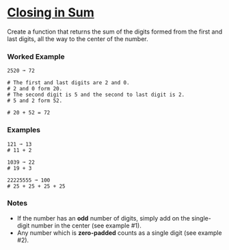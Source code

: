 # [Closing in Sum](https://www.codewars.com/kata/closing-in-sum "https://www.codewars.com/kata/65126d52a5de2b11c94096d2")

Create a function that returns the sum of the digits formed from the first and last digits, all the
way to the center of the number.

### Worked Example

```
2520 ➞ 72

# The first and last digits are 2 and 0.
# 2 and 0 form 20.
# The second digit is 5 and the second to last digit is 2.
# 5 and 2 form 52.

# 20 + 52 = 72
```

### Examples

```
121 ➞ 13
# 11 + 2

1039 ➞ 22
# 19 + 3

22225555 ➞ 100
# 25 + 25 + 25 + 25
```

### Notes

- If the number has an **odd** number of digits, simply add on the single-digit number in the
  center (see example #1).
- Any number which is **zero-padded** counts as a single digit (see example #2).